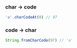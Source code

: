 ### char -> code

```js
'a'.charCodeAt(0) // 97
```

### code -> char

```js
String.fromCharCode(97) // 'a'
```
